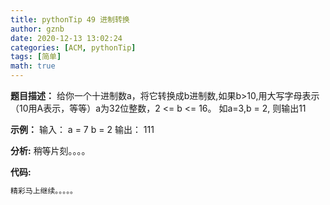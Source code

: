 ```yaml
---
title: pythonTip 49 进制转换
author: gznb
date: 2020-12-13 13:02:24
categories: [ACM, pythonTip]
tags: [简单]
math: true
---
```


**题目描述：**
给你一个十进制数a，将它转换成b进制数,如果b>10,用大写字母表示（10用A表示，等等）a为32位整数，2 <= b <= 16。
如a=3,b = 2, 则输出11

**示例：**
输入：
a = 7
b = 2
输出：
111


**分析:**
稍等片刻。。。。

**代码:**
```python
精彩马上继续。。。。。
```

